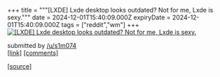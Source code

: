 +++
title = """[LXDE] Lxde desktop looks outdated? Not for me, Lxde is sexy."""
date = 2024-12-01T15:40:09.000Z
expiryDate = 2024-12-01T15:40:09.000Z
tags = ["reddit","wm"]
+++
[![[LXDE] Lxde desktop looks outdated? Not for me, Lxde is sexy.](https://b.thumbs.redditmedia.com/fKXEcg58Kt4T2UHIMJ_tzL5w2GxChwmzDsTEKvduBio.jpg "[LXDE] Lxde desktop looks outdated? Not for me, Lxde is sexy.")](https://www.reddit.com/r/unixporn/comments/1h45y0w/lxde_lxde_desktop_looks_outdated_not_for_me_lxde/)

submitted by [/u/s1m074](https://www.reddit.com/user/s1m074)  
[\[link\]](https://www.reddit.com/gallery/1h45y0w) [\[comments\]](https://www.reddit.com/r/unixporn/comments/1h45y0w/lxde_lxde_desktop_looks_outdated_not_for_me_lxde/)

[[source]](https://www.reddit.com/r/unixporn/comments/1h45y0w/lxde_lxde_desktop_looks_outdated_not_for_me_lxde/)
